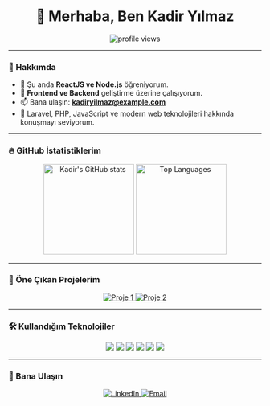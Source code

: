 <h1 align="center">👋 Merhaba, Ben Kadir Yılmaz</h1>
<p align="center">
  <img src="https://komarev.com/ghpvc/?username=kadiryilmaz&label=Ziyaretçi%20Sayısı&color=blue&style=flat" alt="profile views"/>
</p>

---

### 🚀 Hakkımda
- 🌱 Şu anda **ReactJS ve Node.js** öğreniyorum.
- 💼 **Frontend ve Backend** geliştirme üzerine çalışıyorum.
- 📫 Bana ulaşın: **kadiryilmaz@example.com**
- 💬 Laravel, PHP, JavaScript ve modern web teknolojileri hakkında konuşmayı seviyorum.

---

### 🔥 GitHub İstatistiklerim
<p align="center">
  <img src="https://github-readme-stats.vercel.app/api?username=kadiryilmazy&show_icons=true&theme=radical" alt="Kadir's GitHub stats" height="180">
  <img src="https://github-readme-stats.vercel.app/api/top-langs/?username=kadiryilmazy&layout=compact&theme=radical" alt="Top Languages" height="180">
</p>

---

### 🌟 Öne Çıkan Projelerim
<p align="center">
  <a href="https://github.com/kadiryilmaz/proje1">
    <img src="https://github-readme-stats.vercel.app/api/pin/?username=kadiryilmaz&repo=proje1&theme=radical" alt="Proje 1">
  </a>
  <a href="https://github.com/kadiryilmaz/proje2">
    <img src="https://github-readme-stats.vercel.app/api/pin/?username=kadiryilmaz&repo=proje2&theme=radical" alt="Proje 2">
  </a>
</p>

---

### 🛠️ Kullandığım Teknolojiler
<p align="center">
  <img src="https://img.shields.io/badge/JavaScript-%23323330.svg?style=for-the-badge&logo=javascript&logoColor=%23F7DF1E" />
  <img src="https://img.shields.io/badge/React-%2320232a.svg?style=for-the-badge&logo=react&logoColor=%2361DAFB" />
  <img src="https://img.shields.io/badge/Node.js-%2343853D.svg?style=for-the-badge&logo=node.js&logoColor=white" />
  <img src="https://img.shields.io/badge/PHP-%23777BB4.svg?style=for-the-badge&logo=php&logoColor=white" />
  <img src="https://img.shields.io/badge/MySQL-%2300f.svg?style=for-the-badge&logo=mysql&logoColor=white" />
  <img src="https://img.shields.io/badge/Git-%23F05033.svg?style=for-the-badge&logo=git&logoColor=white" />
</p>

---

### 📣 Bana Ulaşın
<p align="center">
  <a href="https://linkedin.com/in/kadiryilmaz" target="_blank">
    <img src="https://img.shields.io/badge/LinkedIn-%230077B5.svg?style=for-the-badge&logo=linkedin&logoColor=white" alt="LinkedIn">
  </a>
  <a href="mailto:kadiryilmaz@example.com">
    <img src="https://img.shields.io/badge/Email-D14836?style=for-the-badge&logo=gmail&logoColor=white" alt="Email">
  </a>
</p>
